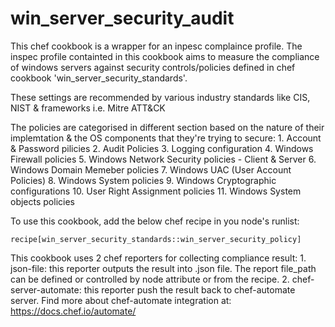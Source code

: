 # win_server_security_audit

This chef cookbook is a wrapper for an inpesc complaince profile. The inspec profile containted in this cookbook aims to measure the compliance of windows servers against security controls/policies defined in chef cookbook 'win_server_security_standards'.

These settings are recommended by various industry standards like CIS, NIST & frameworks i.e. Mitre ATT&CK

The policies are categorised in different section based on the nature of their implemtation & the OS components that they're trying to secure:
    1. Account & Password pilicies
    2. Audit Policies
    3. Logging configuration
    4. Windows Firewall policies
    5. Windows Network Security policies - Client & Server
    6. Windows Domain Memeber policies
    7. Windows UAC (User Account Policies)
    8. Windows System policies
    9. Windows Cryptographic configurations
    10. User Right Assignment policies
    11. Windows System objects policies

To use this cookbook, add the below chef recipe in you node's runlist:

    recipe[win_server_security_standards::win_server_security_policy]


This cookbook uses 2 chef reporters for collecting compliance result:
    1. json-file: this reporter outputs the result into .json file. The report file_path can be defined or controlled by node attribute or from the recipe.
    2. chef-server-automate: this reporter push the result back to chef-automate server. Find more about chef-automate integration at: https://docs.chef.io/automate/ 
